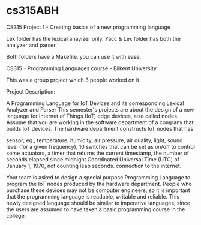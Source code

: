 # cs315ABH
CS315 Project 1 - Creating basics of a new programming language

Lex folder has the lexical anaylzer only.
Yacc & Lex folder has both the analyzer and parser.

Both folders have a Makefile, you can use it with ease.

CS315 - Programming Languages course - Bilkent University

This was a group project which 3 people worked on it.

Project Description:

A Programming Language for IoT Devices and its corresponding Lexical Analyzer and Parser
 This semester's projects are about the design of a new language for Internet of Things (IoT) edge devices, also called nodes. Assume that you are working in the software department of a company that builds IoT devices. The hardware department constructs IoT nodes that has

   sensor; eg., temperature, humidity, air pressure, air quality, light, sound level (for a given frequency),
    10 switches that can be set as on/off to control some actuators,
    a timer that returns the current timestamp, the number of seconds elapsed since midnight Coordinated Universal Time (UTC) of January 1, 1970, not counting leap seconds.
    connection to the internet.

   Your team is asked to design a special purpose Programming Language to program the IoT nodes produced by the hardware department. People who purchase these devices may not be computer engineers; so it is important that the programming language is readable, writable and reliable. This newly designed language should be similar to imperative languages, since the users are assumed to have taken a basic programming course in the college. 
